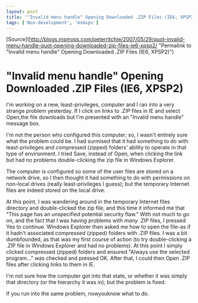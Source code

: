 ```yaml
---
layout: post
title: '"Invalid menu handle" Opening Downloaded .ZIP Files (IE6, XPSP2)'
tags: ['Non-development', 'msmvps']
---
```

[Source](http://blogs.msmvps.com/peterritchie/2007/05/29/quot-invalid-menu-handle-quot-opening-downloaded-zip-files-ie6-xpsp2/ "Permalink to "Invalid menu handle" Opening Downloaded .ZIP Files (IE6, XPSP2)")

# "Invalid menu handle" Opening Downloaded .ZIP Files (IE6, XPSP2)

I'm working on a new, least-privileges, computer and I ran into a very strange problem yesterday. If I click on links to .ZIP files in IE and select Open,the file downloads but I'm presented with an "Invalid menu handle" message box.

I'm not the person who configured this computer; so, I wasn't entirely sure what the problem could be. I had surmised that it had something to do with least-privileges and compressed (zipped) folders' ability to operate in that type of environment. I tried Save, instead of Open, when clicking the link but had no problems double-clicking the zip file in Windows Explorer.

The computer is configured so some of the user files are stored on a network drive, so I then thought it had something to do with permissions on non-local drives (really least-privileges I guess); but the temporary Internet files are indeed stored on the local drive.

At this point, I was wandering around in the temporary Internet files directory and double-clicked the zip file, and this time it informed me that "This page has an unspecified potential security flaw." With not much to go on, and the fact that I was having problems with *many* .ZIP files, I pressed Yes to continue. Windows Explorer then asked me how to open the file–as if it hadn't associated compressed (zipped) folders with .ZIP files. I was a bit dumbfounded, as that was my first course of action (to try double-clicking a .ZIP file in Windows Explorer and had no problems). At this point I simply clicked compressed (zipped) folders and ensured "Always use the selected program…" was checked and pressed OK. After that, I could then Open .ZIP files after clicking links to them in IE.

I'm not sure how the computer got into that state, or whether it was simply that directory (or the hierarchy it was in); but the problem is fixed.

If you run into the same problem, nowyouknow what to do.


